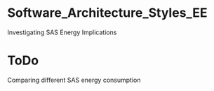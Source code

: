 # Software_Architecture_Styles_EE
Investigating SAS Energy Implications

# ToDo

Comparing different SAS energy consumption
